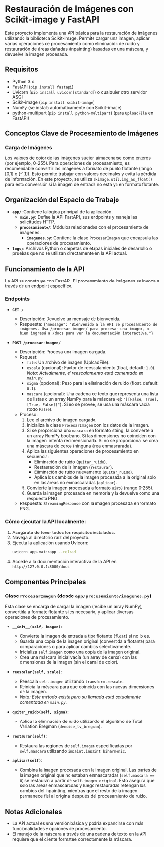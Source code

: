 # Restauración de Imágenes con Scikit-image y FastAPI

Este proyecto implementa una API básica para la restauración de imágenes utilizando la biblioteca Scikit-image. Permite cargar una imagen, aplicar varias operaciones de procesamiento como eliminación de ruido y restauración de áreas dañadas (inpainting) basadas en una máscara, y devuelve la imagen procesada.

## Requisitos

* Python 3.x
* FastAPI (`pip install fastapi`)
* Uvicorn (`pip install uvicorn[standard]`) o cualquier otro servidor ASGI.
* Scikit-image (`pip install scikit-image`)
* NumPy (se instala automáticamente con Scikit-image)
* python-multipart (`pip install python-multipart`) (para `UploadFile` en FastAPI)

## Conceptos Clave de Procesamiento de Imágenes

### Carga de Imágenes
Los valores de color de las imágenes suelen almacenarse como enteros (por ejemplo, 0-255). Para operaciones de procesamiento, es recomendable convertir las imágenes a formato de punto flotante (rango [0,1] o [-1,1]). Esto permite trabajar con valores decimales y evita la pérdida de información. En este proyecto, se utiliza `skimage.util.img_as_float()` para esta conversión si la imagen de entrada no está ya en formato flotante.

## Organización del Espacio de Trabajo

* **`app/`**: Contiene la lógica principal de la aplicación.
    * **`main.py`**: Define la API FastAPI, sus endpoints y maneja las solicitudes HTTP.
    * **`procesamiento/`**: Módulos relacionados con el procesamiento de imágenes.
        * **`imagenes.py`**: Contiene la clase `ProcesarImagen` que encapsula las operaciones de procesamiento.
* **`logs/`**: Archivos Python o carpetas de etapas iniciales de desarrollo o pruebas que no se utilizan directamente en la API actual.

## Funcionamiento de la API

La API se construye con FastAPI. El procesamiento de imágenes se invoca a través de un endpoint específico.

### Endpoints

* **`GET /`**
    * Descripción: Devuelve un mensaje de bienvenida.
    * Respuesta: `{"message": "Bienvenido a la API de procesamiento de imágenes. Usa /procesar-imagen/ para procesar una imagen, o bien ingresá a /docs para ver la documentación interactiva."}`

* **`POST /procesar-imagen/`**
    * Descripción: Procesa una imagen cargada.
    * Request:
        * `file`: Un archivo de imagen (UploadFile).
        * `escala` (opcional): Factor de reescalamiento (float, default: `1.0`). *Nota: Actualmente, el reescalamiento está comentado en `main.py`.*
        * `sigma` (opcional): Peso para la eliminación de ruido (float, default: `0.1`).
        * `mascara` (opcional): Una cadena de texto que representa una lista de listas o un array NumPy para la máscara (ej: `"[[False, True], [True, False]]"`). Si no se provee, se usa una máscara vacía (todo `False`).
    * Proceso:
        1.  Lee el archivo de imagen cargado.
        2.  Inicializa la clase `ProcesarImagen` con los datos de la imagen.
        3.  Si se proporciona una `mascara` en formato string, la convierte a un array NumPy booleano. Si las dimensiones no coinciden con la imagen, intenta redimensionarla. Si no se proporciona, se crea una máscara de ceros (ninguna área enmascarada).
        4.  Aplica las siguientes operaciones de procesamiento en secuencia:
            * Eliminación de ruido (`quitar_ruido`).
            * Restauración de la imagen (`restaurar`).
            * Eliminación de ruido nuevamente (`quitar_ruido`).
            * Aplica los cambios de la imagen procesada a la original solo en las áreas no enmascaradas (`aplicar`).
        5.  Convierte la imagen procesada a formato `uint8` (rango 0-255).
        6.  Guarda la imagen procesada en memoria y la devuelve como una respuesta PNG.
    * Respuesta: `StreamingResponse` con la imagen procesada en formato PNG.

### Cómo ejecutar la API localmente:

1.  Asegúrate de tener todos los requisitos instalados.
2.  Navega al directorio raíz del proyecto.
3.  Ejecuta la aplicación usando Uvicorn:
    ```bash
    uvicorn app.main:app --reload
    ```
4.  Accede a la documentación interactiva de la API en `http://127.0.0.1:8000/docs`.

## Componentes Principales

### Clase `ProcesarImagen` (desde `app/procesamiento/imagenes.py`)

Esta clase se encarga de cargar la imagen (recibe un array NumPy), convertirla a formato flotante si es necesario, y aplicar diversas operaciones de procesamiento.

* **`__init__(self, imagen)`**:
    * Convierte la imagen de entrada a tipo flotante (`float`) si no lo es.
    * Guarda una copia de la imagen original (convertida a flotante) para comparaciones o para aplicar cambios selectivamente.
    * Inicializa `self.imagen` como una copia de la imagen original.
    * Crea una máscara inicial vacía (un array de ceros) con las dimensiones de la imagen (sin el canal de color).

* **`reescalar(self, scale)`**:
    * Reescala `self.imagen` utilizando `transform.rescale`.
    * Reinicia la máscara para que coincida con las nuevas dimensiones de la imagen.
    * *Nota: Este método existe pero su llamada está actualmente comentada en `main.py`.*

* **`quitar_ruido(self, sigma)`**:
    * Aplica la eliminación de ruido utilizando el algoritmo de Total Variation Bregman (`denoise_tv_bregman`).

* **`restaurar(self)`**:
    * Restaura las regiones de `self.imagen` especificadas por `self.mascara` utilizando `inpaint.inpaint_biharmonic`.

* **`aplicar(self)`**:
    * Combina la imagen procesada con la imagen original. Las partes de la imagen original que no estaban enmascaradas (`self.mascara == 0`) se restauran a partir de `self.imagen_original`. Esto asegura que solo las áreas enmascaradas y luego restauradas retengan los cambios del inpainting, mientras que el resto de la imagen permanece fiel al original después del procesamiento de ruido.

## Notas Adicionales

* La API actual es una versión básica y podría expandirse con más funcionalidades y opciones de procesamiento.
* El manejo de la máscara a través de una cadena de texto en la API requiere que el cliente formatee correctamente la máscara.
